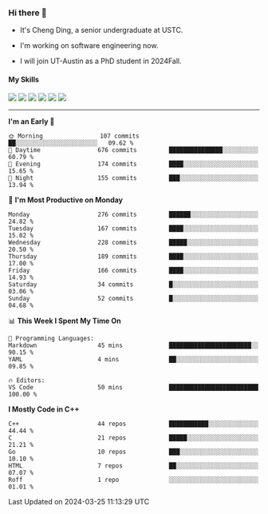 ### Hi there 👋

* It's Cheng Ding, a senior undergraduate at USTC.
  
* I'm working on software engineering now.

* I will join UT-Austin as a PhD student in 2024Fall.

#### My Skills

![](https://img.shields.io/badge/C++-65318e?logo=cplusplus&logoColor=fff)
![](https://img.shields.io/badge/Python-3e74a2?logo=python&logoColor=fff)
![](https://img.shields.io/badge/C-5654a2?logo=c&logoColor=fff)
![](https://img.shields.io/badge/Go-00aaff?logo=go&logoColor=fff)
![](https://img.shields.io/badge/Docker-0088ff?logo=docker&logoColor=fff)
![](https://img.shields.io/badge/Apache-D22128?logo=apache&logoColor=fff)

---
<!--START_SECTION:waka-->
**I'm an Early 🐤** 

```text
🌞 Morning                107 commits         ██░░░░░░░░░░░░░░░░░░░░░░░   09.62 % 
🌆 Daytime                676 commits         ███████████████░░░░░░░░░░   60.79 % 
🌃 Evening                174 commits         ████░░░░░░░░░░░░░░░░░░░░░   15.65 % 
🌙 Night                  155 commits         ███░░░░░░░░░░░░░░░░░░░░░░   13.94 % 
```
📅 **I'm Most Productive on Monday** 

```text
Monday                   276 commits         ██████░░░░░░░░░░░░░░░░░░░   24.82 % 
Tuesday                  167 commits         ████░░░░░░░░░░░░░░░░░░░░░   15.02 % 
Wednesday                228 commits         █████░░░░░░░░░░░░░░░░░░░░   20.50 % 
Thursday                 189 commits         ████░░░░░░░░░░░░░░░░░░░░░   17.00 % 
Friday                   166 commits         ████░░░░░░░░░░░░░░░░░░░░░   14.93 % 
Saturday                 34 commits          █░░░░░░░░░░░░░░░░░░░░░░░░   03.06 % 
Sunday                   52 commits          █░░░░░░░░░░░░░░░░░░░░░░░░   04.68 % 
```


📊 **This Week I Spent My Time On** 

```text
💬 Programming Languages: 
Markdown                 45 mins             ███████████████████████░░   90.15 % 
YAML                     4 mins              ██░░░░░░░░░░░░░░░░░░░░░░░   09.85 % 

🔥 Editors: 
VS Code                  50 mins             █████████████████████████   100.00 % 
```

**I Mostly Code in C++** 

```text
C++                      44 repos            ███████████░░░░░░░░░░░░░░   44.44 % 
C                        21 repos            █████░░░░░░░░░░░░░░░░░░░░   21.21 % 
Go                       10 repos            ███░░░░░░░░░░░░░░░░░░░░░░   10.10 % 
HTML                     7 repos             ██░░░░░░░░░░░░░░░░░░░░░░░   07.07 % 
Roff                     1 repo              ░░░░░░░░░░░░░░░░░░░░░░░░░   01.01 % 
```




 Last Updated on 2024-03-25 11:13:29 UTC
<!--END_SECTION:waka-->
